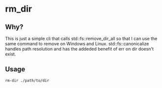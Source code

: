 # rm_dir

## Why?
This is just a simple cli that calls std::fs::remove_dir_all so that I can use the same command to remove on Windows and Linux. std::fs::canonicalize handles path resolution and has the addeded benefit of err on dir doesn't exist.

## Usage
`rm-dir ./path/to/dir`
